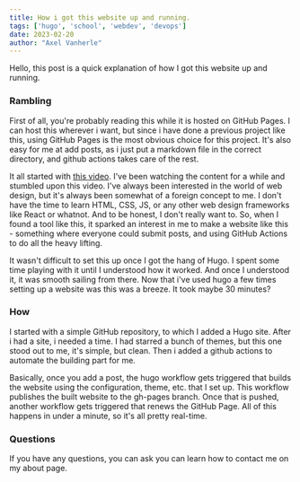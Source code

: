 ```yaml
---
title: How i got this website up and running.
tags: ['hugo', 'school', 'webdev', 'devops']
date: 2023-02-20
author: "Axel Vanherle"
---
```


Hello, this post is a quick explanation of how I got this website up and running.

### Rambling

First of all, you're probably reading this while it is hosted on GitHub Pages. I can host this wherever i want, but since i have done a previous project like this, using GitHub Pages is the most obvious choice for this project. It's also easy for me at add posts, as i just put a markdown file in the correct directory, and github actions takes care of the rest.

It all started with [this video](https://youtu.be/ZFL09qhKi5I). I've been watching the content for a while and stumbled upon this video. I've always been interested in the world of web design, but it's always been somewhat of a foreign concept to me. I don't have the time to learn HTML, CSS, JS, or any other web design frameworks like React or whatnot. And to be honest, I don't really want to. So, when I found a tool like this, it sparked an interest in me to make a website like this - something where everyone could submit posts, and using GitHub Actions to do all the heavy lifting.

It wasn't difficult to set this up once I got the hang of Hugo. I spent some time playing with it until I understood how it worked. And once I understood it, it was smooth sailing from there. Now that i've used hugo a few times setting up a website was this was a breeze. It took maybe 30 minutes?

### How

I started with a simple GitHub repository, to which I added a Hugo site. After i had a site, i needed a time. I had starred a bunch of themes, but this one stood out to me, it's simple, but clean. Then i added a github actions to automate the building part for me.

Basically, once you add a post, the hugo workflow gets triggered that builds the website using the configuration, theme, etc. that I set up. This workflow publishes the built website to the gh-pages branch. Once that is pushed, another workflow gets triggered that renews the GitHub Page. All of this happens in under a minute, so it's all pretty real-time.

### Questions

If you have any questions, you can ask you can learn how to contact me on my about page.

